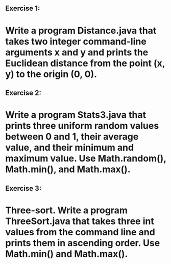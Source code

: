 ## Exercise 1:
# Write a program Distance.java that takes two integer command-line arguments x and y and prints the Euclidean distance from the point (x, y) to the origin (0, 0).


## Exercise 2:
# Write a program Stats3.java that prints three uniform random values between 0 and 1, their average value, and their minimum and maximum value. Use Math.random(), Math.min(), and Math.max().


## Exercise 3:
# Three-sort. Write a program ThreeSort.java that takes three int values from the command line and prints them in ascending order. Use Math.min() and Math.max().
